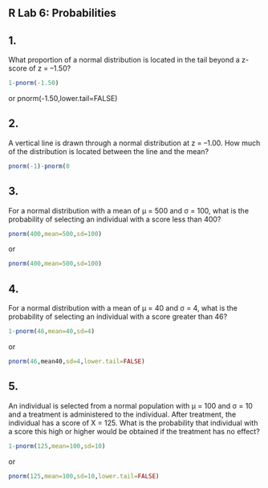 ## R Lab 6: Probabilities

## 1. 
What proportion of a normal distribution is located in the tail beyond a z-score of z = –1.50?
```r
1-pnorm(-1.50)
```
or 
pnorm(-1.50,lower.tail=FALSE)

## 2. 
A vertical line is drawn through a normal distribution at z = –1.00. How much of the distribution is located between the line and the mean?
```r
pnorm(-1)-pnorm(0
```

## 3.
For a normal distribution with a mean of μ = 500 and σ = 100, what is the probability of selecting an individual with a score less than 400?
```r
pnorm(400,mean=500,sd=100)
```
or
```r
pnorm(400,mean=500,sd=100)
```

## 4. 
For a normal distribution with a mean of μ = 40 and σ = 4, what is the probability of selecting an individual with a score greater than 46?
```r
1-pnorm(46,mean=40,sd=4)
```
or
```r
pnorm(46,mean40,sd=4,lower.tail=FALSE)
```

## 5. 
An individual is selected from a normal population with μ = 100 and σ = 10 and a treatment is administered to the individual. After treatment, the individual has a score of X = 125. What is the probability that individual with a score this high or higher would be obtained if the treatment has no effect?
```r
1-pnorm(125,mean=100,sd=10)
```
or
```r
pnorm(125,mean=100,sd=10,lower.tail=FALSE)
```
